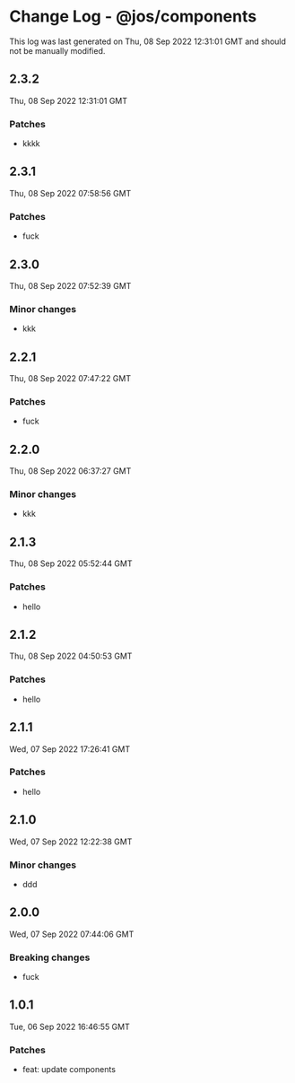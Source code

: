 # Change Log - @jos/components

This log was last generated on Thu, 08 Sep 2022 12:31:01 GMT and should not be manually modified.

## 2.3.2
Thu, 08 Sep 2022 12:31:01 GMT

### Patches

- kkkk

## 2.3.1
Thu, 08 Sep 2022 07:58:56 GMT

### Patches

- fuck

## 2.3.0
Thu, 08 Sep 2022 07:52:39 GMT

### Minor changes

- kkk

## 2.2.1
Thu, 08 Sep 2022 07:47:22 GMT

### Patches

- fuck

## 2.2.0
Thu, 08 Sep 2022 06:37:27 GMT

### Minor changes

- kkk

## 2.1.3
Thu, 08 Sep 2022 05:52:44 GMT

### Patches

- hello

## 2.1.2
Thu, 08 Sep 2022 04:50:53 GMT

### Patches

- hello

## 2.1.1
Wed, 07 Sep 2022 17:26:41 GMT

### Patches

- hello

## 2.1.0
Wed, 07 Sep 2022 12:22:38 GMT

### Minor changes

- ddd

## 2.0.0
Wed, 07 Sep 2022 07:44:06 GMT

### Breaking changes

- fuck

## 1.0.1
Tue, 06 Sep 2022 16:46:55 GMT

### Patches

- feat: update components

